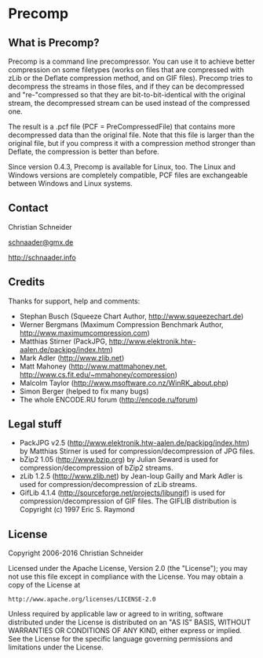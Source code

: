 Precomp
=======

What is Precomp?
----------------
Precomp is a command line precompressor. You can use it to achieve better compression on some filetypes (works on files that are compressed with zLib or the Deflate compression method, and on GIF files). Precomp tries to decompress the streams in those files, and if they can be decompressed and "re-"compressed so that they are bit-to-bit-identical with the original stream, the decompressed stream can be used instead of the compressed one.

The result is a .pcf file (PCF = PreCompressedFile) that contains more decompressed data than the original file. Note that this file is larger than the original file, but if you compress it with a compression method stronger than Deflate, the compression is better than before.

Since version 0.4.3, Precomp is available for Linux, too. The Linux and Windows versions are completely compatible, PCF files are exchangeable between Windows and Linux systems.

Contact
-------
Christian Schneider

schnaader@gmx.de

http://schnaader.info

Credits
-------
Thanks for support, help and comments:

- Stephan Busch (Squeeze Chart Author, http://www.squeezechart.de)
- Werner Bergmans (Maximum Compression Benchmark Author, http://www.maximumcompression.com)
- Matthias Stirner (PackJPG, http://www.elektronik.htw-aalen.de/packjpg/index.htm)
- Mark Adler (http://www.zlib.net)
- Matt Mahoney (http://www.mattmahoney.net, http://www.cs.fit.edu/~mmahoney/compression)
- Malcolm Taylor (http://www.msoftware.co.nz/WinRK_about.php)
- Simon Berger (helped to fix many bugs)
- The whole ENCODE.RU forum (http://encode.ru/forum)

Legal stuff
-----------
- PackJPG v2.5 (http://www.elektronik.htw-aalen.de/packjpg/index.htm) by Matthias Stirner is used for compression/decompression of JPG files.
- bZip2 1.05 (http://www.bzip.org) by Julian Seward is used for compression/decompression of bZip2 streams.
- zLib 1.2.5 (http://www.zlib.net) by Jean-loup Gailly and Mark Adler is used for compression/decompression of zLib streams.
- GifLib 4.1.4 (http://sourceforge.net/projects/libungif) is used for compression/decompression of GIF files. The GIFLIB distribution is Copyright (c) 1997 Eric S. Raymond

License
-------
Copyright 2006-2016 Christian Schneider

Licensed under the Apache License, Version 2.0 (the "License");
you may not use this file except in compliance with the License.
You may obtain a copy of the License at

    http://www.apache.org/licenses/LICENSE-2.0

Unless required by applicable law or agreed to in writing, software
distributed under the License is distributed on an "AS IS" BASIS,
WITHOUT WARRANTIES OR CONDITIONS OF ANY KIND, either express or implied.
See the License for the specific language governing permissions and
limitations under the License.
